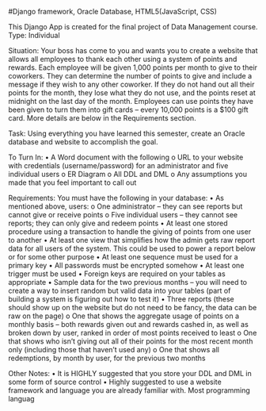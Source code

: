 #Django framework, Oracle Database, HTML5(JavaScript, CSS)

This Django App is created for the final project of Data Management course. 
Type: Individual

Situation: Your boss has come to you and wants you to create a website that allows all employees to thank each other using a system of points and rewards. Each employee will be given 1,000 points per month to give to their coworkers. They can determine the number of points to give and include a message if they wish to any other coworker. If they do not hand out all their points for the month, they lose what they do not use, and the points reset at midnight on the last day of the month. Employees can use points they have been given to turn them into gift cards – every 10,000 points is a $100 gift card. More details are below in the Requirements section.

Task: Using everything you have learned this semester, create an Oracle database and website to accomplish the goal. 

To Turn In:
•	A Word document with the following
o	URL to your website with credentials (username/password) for an administrator and five individual users
o	ER Diagram
o	All DDL and DML
o	Any assumptions you made that you feel important to call out

Requirements:
You must have the following in your database:
•	As mentioned above, users:
o	One administrator – they can see reports but cannot give or receive points
o	Five individual users – they cannot see reports; they can only give and redeem points
•	At least one stored procedure using a transaction to handle the giving of points from one user to another
•	At least one view that simplifies how the admin gets raw report data for all users of the system. This could be used to power a report below or for some other purpose
•	At least one sequence must be used for a primary key
•	All passwords must be encrypted somehow
•	At least one trigger must be used
•	Foreign keys are required on your tables as appropriate
•	Sample data for the two previous months – you will need to create a way to insert random but valid data into your tables (part of building a system is figuring out how to test it)
•	Three reports (these should show up on the website but do not need to be fancy, the data can be raw on the page)
o	One that shows the aggregate usage of points on a monthly basis – both rewards given out and rewards cashed in, as well as broken down by user, ranked in order of most points received to least
o	One that shows who isn’t giving out all of their points for the most recent month only (including those that haven’t used any) 
o	One that shows all redemptions, by month by user, for the previous two months

Other Notes:
•	It is HIGHLY suggested that you store your DDL and DML in some form of source control
•	Highly suggested to use a website framework and language you are already familiar with. Most programming languag
